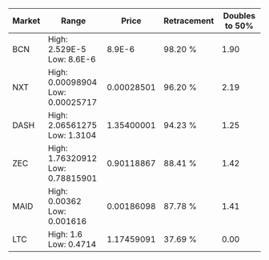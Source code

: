 | Market | Range | Price| Retracement | Doubles to 50% |
| --- | --- | --- | --- | --- |
| BCN | High: 2.529E-5<br />Low: 8.6E-6 | 8.9E-6 | 98.20 % | 1.90 |
| NXT | High: 0.00098904<br />Low: 0.00025717 | 0.00028501 | 96.20 % | 2.19 |
| DASH | High: 2.06561275<br />Low: 1.3104 | 1.35400001 | 94.23 % | 1.25 |
| ZEC | High: 1.76320912<br />Low: 0.78815901 | 0.90118867 | 88.41 % | 1.42 |
| MAID | High: 0.00362<br />Low: 0.001616 | 0.00186098 | 87.78 % | 1.41 |
| LTC | High: 1.6<br />Low: 0.4714 | 1.17459091 | 37.69 % | 0.00 |
